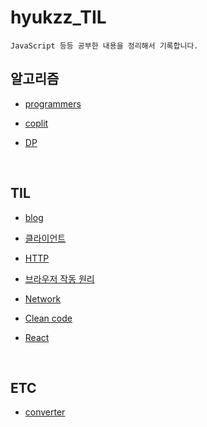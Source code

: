 # hyukzz_TIL

    JavaScript 등등 공부한 내용을 정리해서 기록합니다.

## 알고리즘

- [programmers](./알고리즘/programmers)

- [coplit](./알고리즘/coplit)

- [DP](./알고리즘/coplit/DP)

<br>

## TIL

- [blog](./TIL/blog)

- [클라이언트](./TIL/클라이언트)

- [HTTP](./TIL/HTTP)

- [브라우저 작동 원리](./TIL/브라우저작동원리)

- [Network](./TIL/Network)

- [Clean code](./TIL/Clean%20code/)

- [React](./TIL/React/)

<br>

## ETC

- [converter](./ETC/converter)

<br>
